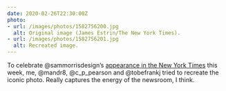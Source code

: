 ```yaml
---
date: 2020-02-26T22:30:00Z
photo:
- url: /images/photos/1582756200.jpg
  alt: Original image (James Estrin/The New York Times).
- url: /images/photos/1582756201.jpg
  alt: Recreated image.
---
```

To celebrate @sammorrisdesign’s [appearance in the New York Times](https://www.nytimes.com/2020/02/24/business/the-markup-tech-launch.html?searchResultPosition=1) this week, me, @mandr8, @c_p_pearson and @tobefrankj tried to recreate the iconic photo. Really captures the energy of the newsroom, I think.
